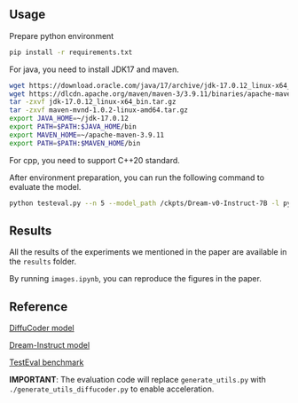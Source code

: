 ## Usage

Prepare python environment

```bash
pip install -r requirements.txt
```

For java, you need to install JDK17 and maven.

```bash
wget https://download.oracle.com/java/17/archive/jdk-17.0.12_linux-x64_bin.tar.gz
wget https://dlcdn.apache.org/maven/maven-3/3.9.11/binaries/apache-maven-3.9.11-bin.tar.gz
tar -zxvf jdk-17.0.12_linux-x64_bin.tar.gz
tar -zxvf maven-mvnd-1.0.2-linux-amd64.tar.gz
export JAVA_HOME=~/jdk-17.0.12
export PATH=$PATH:$JAVA_HOME/bin
export MAVEN_HOME=~/apache-maven-3.9.11
export PATH=$PATH:$MAVEN_HOME/bin
```

For cpp, you need to support C++20 standard.

After environment preparation, you can run the following command to evaluate the model.

```bash
python testeval.py --n 5 --model_path /ckpts/Dream-v0-Instruct-7B -l python -t 1.0 --max_length 128 --accelerate
```

## Results

All the results of the experiments we mentioned in the paper are available in the `results` folder.

By running `images.ipynb`, you can reproduce the figures in the paper.

## Reference

[DiffuCoder model](https://huggingface.co/apple/DiffuCoder-7B-cpGRPO/tree/main)

[Dream-Instruct model](https://huggingface.co/Dream-org/Dream-v0-Instruct-7B/tree/main)

[TestEval benchmark](https://github.com/LLM4SoftwareTesting/TestEval)

**IMPORTANT**: The evaluation code will replace `generate_utils.py` with `./generate_utils_diffucoder.py` to enable acceleration.

